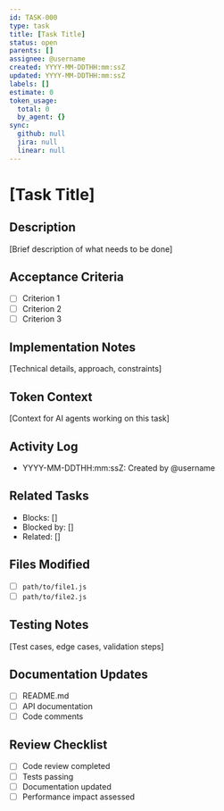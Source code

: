 ```yaml
---
id: TASK-000
type: task
title: [Task Title]
status: open
parents: []
assignee: @username
created: YYYY-MM-DDTHH:mm:ssZ
updated: YYYY-MM-DDTHH:mm:ssZ
labels: []
estimate: 0
token_usage:
  total: 0
  by_agent: {}
sync:
  github: null
  jira: null
  linear: null
---
```


# [Task Title]

## Description
[Brief description of what needs to be done]

## Acceptance Criteria
- [ ] Criterion 1
- [ ] Criterion 2
- [ ] Criterion 3

## Implementation Notes
[Technical details, approach, constraints]

## Token Context
<!-- AI_CONTEXT_START -->
[Context for AI agents working on this task]
<!-- AI_CONTEXT_END -->

## Activity Log
- YYYY-MM-DDTHH:mm:ssZ: Created by @username

## Related Tasks
- Blocks: []
- Blocked by: []
- Related: []

## Files Modified
- [ ] `path/to/file1.js`
- [ ] `path/to/file2.js`

## Testing Notes
[Test cases, edge cases, validation steps]

## Documentation Updates
- [ ] README.md
- [ ] API documentation
- [ ] Code comments

## Review Checklist
- [ ] Code review completed
- [ ] Tests passing
- [ ] Documentation updated
- [ ] Performance impact assessed
